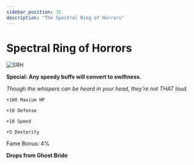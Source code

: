 ```yaml
---
sidebar_position: 35
description: "The Spectral Ring of Horrors"
---
```


# Spectral Ring of Horrors

![SRH](https://i.imgur.com/1puXzet.png)

**Special: Any speedy buffs will convert to swiftness.**

<i>	Though the whispers can be heard in your head, they’re not THAT loud.</i>

    +100 Maxium HP
    
    +10 Defense
    
    +10 Speed
    
    +5 Dexterity
    
Fame Bonus: 4%

**Drops from Ghost Bride**
